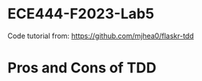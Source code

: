 # ECE444-F2023-Lab5
Code tutorial from: https://github.com/mjhea0/flaskr-tdd

# Pros and Cons of TDD
